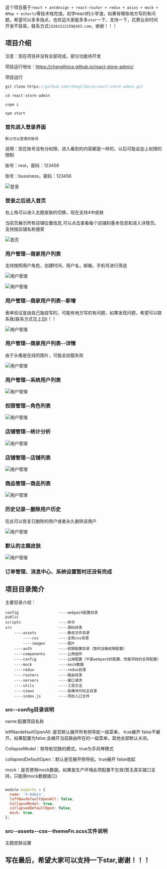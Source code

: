 
这个项目基于`react + antdesign + react-router + redux + axios + mock + AMap + echarts`等技术栈完成。初学react的小学渣，如果有哪些地方写的有问题，希望可以多多指点，也欢迎大家能多多`star`一下，支持一下，花费业余时间开发不容易，联系方式`15201512159@163.com`，谢谢！！！

## 项目介绍

注意：现在项目并没有全部完成，部分功能待开发

项目运行地址：https://chengllnice.github.io/react-store-admin/

项目运行

```javascript
git clone https://github.com/chengllNice/react-store-admin.git

cd react-store-admin

cnpm i

npm start

```



### 首先进入登录界面

`默认可以登录的账号`

说明：现在账号没有分权限，进入看到的内容都是一样的，以后可能会加上权限的限制

账号：root，密码：123456

账号：bussiness，密码：123456

![登录](./src/assets/images/projectShot/login.jpg)

### 登录之后进入首页

右上角可以进入主题皮肤的切换，现在支持4中皮肤

当前页展示所有店铺位置信息,可以点击查看每个店铺的基本信息和进入详情页。支持按店铺名称搜索

![首页](./src/assets/images/projectShot/home.jpg)

### 用户管理--商家用户列表

支持按照用户角色，创建时间，用户名，邮箱，手机号进行筛选

![用户管理](./src/assets/images/projectShot/userManage1.png)

![用户管理](./src/assets/images/projectShot/userManage3.jpg)

### 用户管理--商家用户列表--新增

表单验证是由自己独自写的，可能有地方写的有问题，如果发现问题，希望可以联系我(联系方式见上边)！！

![用户管理](./src/assets/images/projectShot/userManage2.jpg)

### 用户管理--商家用户列表--详情

由于头像是在线的图片，可能会加载失败

![用户管理](./src/assets/images/projectShot/userManage4.png)

### 用户管理--系统用户列表

![用户管理](./src/assets/images/projectShot/userManage5.jpg)

### 权限管理--角色列表

![用户管理](./src/assets/images/projectShot/roleManage1.jpg)

### 店铺管理--统计分析

![用户管理](./src/assets/images/projectShot/storeManage1.jpg)

### 店铺管理--店铺列表

![用户管理](./src/assets/images/projectShot/storeManage2.jpg)

### 商品管理--商品列表

![用户管理](./src/assets/images/projectShot/goodsManage1.jpg)

### 历史记录--删除用户历史

在此可以恢复已删除的用户或者永久删除该用户

![用户管理](./src/assets/images/projectShot/historyRecord1.jpg)

### 默认的主题皮肤

![用户管理](./src/assets/images/projectShot/theme1.jpg)

### 订单管理、消息中心、系统设置暂时还没有完成


## 项目目录简介

主要目录介绍：

    config                  ----webpack配置目录
    public
    scripts                 ----命令
    src                     ----源码目录
        ----assets          ----静态文件目录
            ----css         ----全局css目录
            ----images      ----图片
        ----auth            ----权限配置目录（暂时没做权限配置）
        ----components      ----公用组件
        ----config          ----公用配置（不是webpack的配置，而是项目的全局配置）
        ----mock            ----mock数据
        ----redux           ----redux目录
        ----routers         ----路由目录
        ----servers         ----接口请求
        ----utils           ----工具方法
        ----views           ----各模块代码主目录
        ----index.js        ----项目入口文件
        

###   src--config目录说明

name:配置项目名称

leftNavdefaultOpenAll: 是否默认展开所有侧导航一级菜单。  true展开  false不展开。如果配置为false,会展开当前路由所在的一级菜单，其他全部默认关闭。

CollapseModel：侧导航切换的模式。true为手风琴模式

collapsedDefaultOpen：默认是否展开侧导航。true展开  false收起

mock：是否使用mock数据。如果是生产环境此项配置不生效(暂无真实接口支持，只能用mock数据接口)

```javascript

module.exports = {
  name: 'X-Admin',
  leftNavdefaultOpenAll: false,
  CollapseModel: true,
  collapsedDefaultOpen: false,
  mock: true, 
};

```

###   src--assets--css--themeFn.scss文件说明

主题皮肤设置

## 写在最后，希望大家可以支持一下star,谢谢！！！
